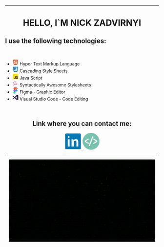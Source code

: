 <div align="center">
  <hr />
  <h1>HELLO, I`M NICK ZADVIRNYI</h1>
</div>
<div>
  <h2>I use the following technologies:</h2>
  <br />
  <ul>
    <li>
      <img src="./html.png" width="20px" />
      Hyper Text Markup Language
    </li>    
    <li>
      <img src="./css.png" width="20px" />
      Cascading Style Sheets
    </li>    
    <li>
      <img src="./js.png" width="20px" />
      Java Script
    </li>    
    <li>
      <img src="./sass.png" width="20px" />
      Syntactically Awesome Stylesheets
    </li>    
    <li>
      <img src="./figma.png" width="20px" />
      Figma - Graphic Editor
    </li>    
    <li>
      <img src="./vs.png" width="20px" />
      Visual Studio Code - Code Editing
    </li>    
</div>
<br />
<div id="footer" align="center">
  <h2>Link where you can contact me:</h2>
    <a href="https://www.linkedin.com/in/mykola-zadvirnyi/">
      <img src="./in.png" width="55px" />
    </a>
    <a href="#!">
      <img src="./favicon.png" width="55px" />
    </a>
  <hr />
  <img src="./giphy.gif" />
</div>
